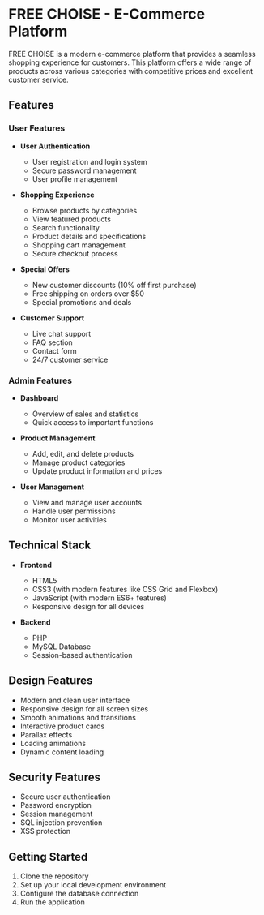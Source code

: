 # FREE CHOISE - E-Commerce Platform

FREE CHOISE is a modern e-commerce platform that provides a seamless shopping experience for customers. This platform offers a wide range of products across various categories with competitive prices and excellent customer service.

## Features

### User Features
- **User Authentication**
  - User registration and login system
  - Secure password management
  - User profile management

- **Shopping Experience**
  - Browse products by categories
  - View featured products
  - Search functionality
  - Product details and specifications
  - Shopping cart management
  - Secure checkout process

- **Special Offers**
  - New customer discounts (10% off first purchase)
  - Free shipping on orders over $50
  - Special promotions and deals

- **Customer Support**
  - Live chat support
  - FAQ section
  - Contact form
  - 24/7 customer service

### Admin Features
- **Dashboard**
  - Overview of sales and statistics
  - Quick access to important functions

- **Product Management**
  - Add, edit, and delete products
  - Manage product categories
  - Update product information and prices

- **User Management**
  - View and manage user accounts
  - Handle user permissions
  - Monitor user activities
## Technical Stack
- **Frontend**
  - HTML5
  - CSS3 (with modern features like CSS Grid and Flexbox)
  - JavaScript (with modern ES6+ features)
  - Responsive design for all devices

- **Backend**
  - PHP
  - MySQL Database
  - Session-based authentication

## Design Features
- Modern and clean user interface
- Responsive design for all screen sizes
- Smooth animations and transitions
- Interactive product cards
- Parallax effects
- Loading animations
- Dynamic content loading

## Security Features
- Secure user authentication
- Password encryption
- Session management
- SQL injection prevention
- XSS protection

## Getting Started
1. Clone the repository
2. Set up your local development environment
3. Configure the database connection
4. Run the application

 

